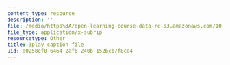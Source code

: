 ```yaml
---
content_type: resource
description: ''
file: /media/https%3A/open-learning-course-data-rc.s3.amazonaws.com/10-34-numerical-methods-applied-to-chemical-engineering-fall-2015/a0258cf064642af6240b152bcb7f8ce4_muFAQx5dUdU.srt
file_type: application/x-subrip
resourcetype: Other
title: 3play caption file
uid: a0258cf0-6464-2af6-240b-152bcb7f8ce4
---
```

